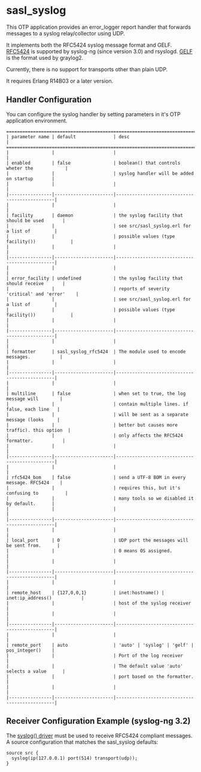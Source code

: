 # sasl_syslog

This OTP application provides an error_logger report handler
that forwards messages to a syslog relay/collector using UDP.

It implements both the RFC5424 syslog message format and GELF.
[RFC5424][1] is supported by syslog-ng (since version 3.0) and rsyslogd.
[GELF][2] is the format used by graylog2.

Currently, there is no support for transports other than plain UDP.

It requires Erlang R14B03 or a later version.

## Handler Configuration
You can configure the syslog handler by setting parameters in it's OTP application environment.

    =========================================================================================
    | parameter name | default              | desc                                          |
    =========================================================================================
    |                |                      |                                               |
    | enabled        | false                | boolean() that controls wheter the            |
    |                |                      | syslog handler will be added on startup       |
    |                |                      |                                               |
    |----------------|----------------------|-----------------------------------------------|
    |                |                      |                                               |
    | facility       | daemon               | the syslog facility that should be used       |
    |                |                      | see src/sasl_syslog.erl for a list of         |
    |                |                      | possible values (type facility())             |
    |                |                      |                                               |
    |----------------|----------------------|-----------------------------------------------|
    |                |                      |                                               |
    | error_facility | undefined            | the syslog facility that should receive       |
    |                |                      | reports of severity 'critical' and 'error'    |
    |                |                      | see src/sasl_syslog.erl for a list of         |
    |                |                      | possible values (type facility())             |
    |                |                      |                                               |
    |----------------|----------------------|-----------------------------------------------|
    |                |                      |                                               |
    | formatter      | sasl_syslog_rfc5424  | The module used to encode messages.           |
    |                |                      |                                               |
    |----------------|----------------------|-----------------------------------------------|
    |                |                      |                                               |
    | multiline      | false                | when set to true, the log message will        |
    |                |                      | contain multiple lines. if false, each line   |
    |                |                      | will be sent as a separate message (looks     |
    |                |                      | better but causes more traffic). this option  |
    |                |                      | only affects the RFC5424 formatter.           |
    |                |                      |                                               |
    |----------------|----------------------|-----------------------------------------------|
    |                |                      |                                               |
    | rfc5424_bom    | false                | send a UTF-8 BOM in every message. RFC5424    |
    |                |                      | requires this, but it's confusing to          |
    |                |                      | many tools so we disabled it by default.      |
    |                |                      |                                               |
    |----------------|----------------------|-----------------------------------------------|
    |                |                      |                                               |
    | local_port     | 0                    | UDP port the messages will be sent from.      |
    |                |                      | 0 means OS assigned.                          |
    |                |                      |                                               |
    |----------------|----------------------|-----------------------------------------------|
    |                |                      |                                               |
    | remote_host    | {127,0,0,1}          | inet:hostname() | inet:ip_address()           |
    |                |                      | host of the syslog receiver                   |
    |                |                      |                                               |
    |----------------|----------------------|-----------------------------------------------|
    |                |                      |                                               |
    | remote_port    | auto                 | 'auto' | 'syslog' | 'gelf' | pos_integer()    |
    |                |                      | Port of the log receiver                      |
    |                |                      | The default value 'auto' selects a value      |
    |                |                      | port based on the formatter.                  |
    |                |                      |                                               |
    |----------------|----------------------|-----------------------------------------------|

## Receiver Configuration Example (syslog-ng 3.2)

The [syslog() driver][3] must be used to receive RFC5424 compliant messages.
A source configuration that matches the sasl_syslog defaults:

    source src {
      syslog(ip(127.0.0.1) port(514) transport(udp));
    }

[1]: http://tools.ietf.org/html/rfc5424
[2]: https://github.com/Graylog2/graylog2-docs/wiki/GELF
[3]: http://www.balabit.com/sites/default/files/documents/syslog-ng-ose-3.2-guides/syslog-ng-ose-v3.2-guide-admin-en.html/configuring_sources_syslog.html
